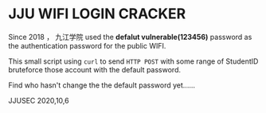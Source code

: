 # JJU WIFI LOGIN CRACKER

Since 2018 ， 九江学院 used the **defalut vulnerable(123456)** password as the authentication password for the public WIFI.

This small script using `curl` to send `HTTP POST` with some range of StudentID bruteforce those account with the default password. 

Find who hasn't change the the default password yet......

JJUSEC 2020,10,6
